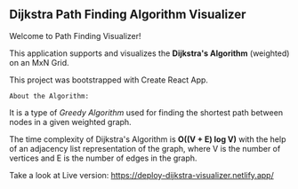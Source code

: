 ## Dijkstra Path Finding Algorithm Visualizer
Welcome to Path Finding Visualizer!

This application supports and visualizes the **Dijkstra's Algorithm** (weighted) on an MxN Grid.

This project was bootstrapped with Create React App.

`About the Algorithm:`

It is a type of *Greedy Algorithm* used for finding the shortest path between nodes in a given weighted graph.

The time complexity of Dijkstra's Algorithm is **O((V + E) log V)** with the help of an adjacency list representation of the graph, where V is the number of vertices and E is the number of edges in the graph.

Take a look at Live version: https://deploy-dijkstra-visualizer.netlify.app/
